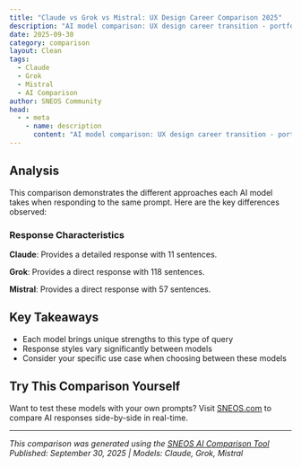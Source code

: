 ```yaml
---
title: "Claude vs Grok vs Mistral: UX Design Career Comparison 2025"
description: "AI model comparison: UX design career transition - portfolio and job landing strategy..."
date: 2025-09-30
category: comparison
layout: Clean
tags:
  - Claude
  - Grok
  - Mistral
  - AI Comparison
author: SNEOS Community
head:
  - - meta
    - name: description
      content: "AI model comparison: UX design career transition - portfolio and job landing strategy..."
---
```


<ChatComparison
  title="Claude vs Grok vs Mistral: UX Design Career Comparison 2025"
  prompt="UX design career transition - portfolio and job landing strategy"
  :responses='{
    "Claude": "# UX Design Career Transition Strategy\n\n## Portfolio Development\n\n### **Core Portfolio Components**\n- **2-3 comprehensive case studies** showing your complete design process\n- **Problem statement \u2192 Research \u2192 Ideation \u2192 Prototyping \u2192 Testing \u2192 Results**\n- Include both web and mobile projects if possible\n- Show before/after comparisons and measurable outcomes\n\n### **Portfolio Structure**\n\u0060\u0060\u0060\n1. Clear value proposition (who you are, what you offer)\n2. Case studies with detailed process documentation\n3. Skills/tools section\n4. About page highlighting transferable skills\n5. Contact information and resume\n\u0060\u0060\u0060\n\n### **Quick Portfolio Builders**\n- **Personal projects**: Redesign existing apps/websites you use\n- **Volunteer work**: Non-profits often need UX help\n- **Conceptual projects**: Solve real problems you\u0027ve identified\n- **Daily UI challenges**: 30-60 days of small design exercises\n\n## Job Landing Strategy\n\n### **Phase 1: Foundation (Months 1-2)**\n- Complete Google UX Design Certificate or similar\n- Build 1-2 strong case studies\n- Learn Figma, Adobe XD, or Sketch proficiently\n- Join UX communities (Designer Hangout, UX Mastery, local meetups)\n\n### **Phase 2: Portfolio \u0026 Network (Months 2-4)**\n- Complete 2-3 comprehensive case studies\n- Get portfolio reviews from experienced designers\n- Attend UX events and start networking\n- Consider informational interviews with UX professionals\n\n### **Phase 3: Job Search (Months 4-6)**\n- Target junior/associate UX roles\n- Apply to startups and mid-size companies (often more open to career changers)\n- Consider UX-adjacent roles: Product Designer, UI Designer, UX Researcher\n- Leverage your existing network and previous industry knowledge\n\n## Leveraging Your Current Background\n\n### **Transferable Skills to Highlight**\n- **Problem-solving methodology**\n- **Data analysis and interpretation**\n- **Client/stakeholder communication**\n- **Project management**\n- **Domain expertise** from your current industry\n\n### **Industry Advantage**\nFocus on companies in your current field first\u2014your domain knowledge is valuable for:\n- B2B software in your industry\n- Fintech (if from finance)\n- Healthtech (if from healthcare)\n- Edtech (if from education)\n\n## Common Entry Points\n\n### **Easier Roles to Target Initially**\n1. **Junior UX Designer** at startups\n2. **Product Designer** (often broader scope)\n3. **UX/UI Designer** hybrid roles\n4. **UX Research Assistant**\n5. **Design System roles** (if you have technical background)\n\n### **Alternative Paths**\n- **Freelancing/Consulting**: Build portfolio while maintaining income\n- **Internal transition**: UX roles within your current company\n- **Bootcamps**: Intensive programs with job placement support\n- **Contract-to-hire**: Lower barrier to entry\n\n## Quick Wins \u0026 Action Items\n\n### **This Week**\n- [ ] Set up Figma account and complete tutorials\n- [ ] Identify 2-3 apps/websites to redesign\n- [ ] Join 2-3 UX communities online\n- [ ] Start following UX leaders on LinkedIn/Twitter\n\n### **This Month**\n- [ ] Complete first case study draft\n- [ ] Get feedback from 2-3 UX professionals\n- [ ] Attend one UX meetup or webinar\n- [ ] Update LinkedIn profile with UX focus\n\n### **Next 3 Months**\n- [ ] Complete portfolio with 2-3 case studies\n- [ ] Apply to 5-10 relevant positions\n- [ ] Complete 3 informational interviews\n- [ ] Consider taking on a small freelance UX project\n\n## Red Flags to Avoid\n\n- **Portfolio without process**: Don\u0027t just show final designs\n- **Too many projects**: Quality over quantity (2-3 strong cases \u003E 10 weak ones)\n- **Generic applications**: Customize each application to the role\n- **Ignoring soft skills**: UX is highly collaborative\n\nWhat\u0027s your current background, and which aspect of this strategy would you like me to elaborate on?",
    "Grok": "Transitioning into a UX design career requires strategic planning, especially when it comes to building a portfolio and landing a job. Whether you\u0027re coming from a related field (like graphic design or product management) or a completely unrelated background, the following guide outlines a step-by-step approach to help you succeed in this competitive field.\n\n---\n\n### Step 1: Understand UX Design Fundamentals\nBefore diving into portfolio creation or job applications, ensure you have a solid foundation in UX design principles and processes. If you\u2019re new to the field, invest time in learning:\n- **Core Concepts**: User research, wireframing, prototyping, usability testing, interaction design, and information architecture.\n- **Tools**: Figma, Sketch, Adobe XD (for design and prototyping), and tools like Miro or FigJam for collaboration.\n- **Methodologies**: Design thinking, user-centered design (UCD), and Agile/Lean UX.\n- **Resources**: Take online courses from platforms like Coursera (Google UX Design Certificate), Interaction Design Foundation, or Udemy. Read books like \u0022Don\u0027t Make Me Think\u0022 by Steve Krug and \u0022The Design of Everyday Things\u0022 by Don Norman.\n\nIf you\u2019re transitioning from a related field, identify transferable skills (e.g., visual design, problem-solving, or project management) and map them to UX design tasks.\n\n---\n\n### Step 2: Build a Strong UX Portfolio\nYour portfolio is your ticket to landing interviews. It showcases your skills, thought process, and ability to solve user problems. Here\u2019s how to create an impactful portfolio:\n\n#### 1. Choose the Right Format\n- Create a personal website using platforms like Squarespace, Wix, or Webflow (or host it on Behance or Dribbble if you\u2019re short on time).\n- Ensure it\u2019s clean, easy to navigate, and mobile-friendly\u2014your portfolio itself should reflect good design principles.\n\n#### 2. Select and Create Projects (3-5 Strong Case Studies)\nIf you lack professional UX experience, build projects from scratch or redesign existing products. Focus on quality over quantity.\n- **Personal Projects or Redesigns**: Pick real-world apps or websites with usability issues (e.g., a local business site or a poorly designed app) and redesign them. Document the entire process from research to final design.\n- **Hackathon or Volunteer Work**: Contribute to open-source projects or offer UX services to nonprofits or startups to gain real-world experience.\n- **Bootcamp or Course Projects**: If you\u2019re enrolled in a UX program, polish the projects you complete there for your portfolio.\n- **Hypothetical Client Briefs**: Create your own design challenges (e.g., \u201CDesign a fitness app for seniors\u201D) and solve them.\n\n#### 3. Structure Each Case Study\nEach project should tell a story and demonstrate your problem-solving skills. Use this structure:\n- **Problem Statement**: What problem are you solving? Who are the users?\n- **Research**: Show user interviews, surveys, or competitive analysis. Create personas or user stories.\n- **Ideation**: Include sketches, wireframes, and early ideas.\n- **Design Process**: Highlight iterations, feedback, and how you refined your designs.\n- **Final Solution**: Present high-fidelity prototypes or mockups (interactive if possible).\n- **Impact/Reflection**: If it\u2019s a real project, mention measurable outcomes (e.g., improved user satisfaction). If speculative, reflect on what you learned and how you\u2019d improve.\n\n#### 4. Tailor Your Portfolio to Jobs\nCustomize your portfolio based on the roles you\u2019re applying for (e.g., UX Researcher, UI/UX Designer). Highlight relevant skills and projects for each application.\n\n#### 5. Get Feedback\nShare your portfolio with mentors, peers, or online communities (like Reddit\u2019s r/UXDesign or UX Design on Discord) to identify areas for improvement. Consider joining portfolio review sessions hosted by design organizations or bootcamps.\n\n---\n\n### Step 3: Develop Relevant Skills and Network\n#### 1. Upskill Continuously\n- Learn adjacent skills like UI design, user research, or basic front-end development (HTML/CSS) to make yourself more versatile.\n- Familiarize yourself with industry trends like accessibility (a11y), design systems, and AI-driven design tools.\n\n#### 2. Build a Network\nNetworking is critical in UX, as many jobs are filled through referrals.\n- **LinkedIn**: Optimize your profile with a professional headshot, a headline like \u201CAspiring UX Designer | Passionate about User-Centered Design,\u201D and a summary showcasing your skills and career transition story. Share posts about UX topics or your projects.\n- **Attend Events**: Join local or virtual meetups, webinars, and conferences (like UXPA or Interaction Design Foundation events).\n- **Engage in Communities**: Participate in forums like Designer Hangout (Slack), UX Mastery, or Women in UX.\n- **Cold Outreach**: Message UX designers or recruiters on LinkedIn for informational interviews. Ask about their career paths and seek advice (don\u2019t ask for jobs directly).\n\n#### 3. Seek Mentorship\nFind a mentor through platforms like ADPList or Mentorship programs by UX organizations. A mentor can provide portfolio feedback, interview tips, and industry insights.\n\n---\n\n### Step 4: Job Landing Strategy\n#### 1. Identify Target Roles and Companies\n- **Entry-Level Roles**: Look for titles like Junior UX Designer, UX Researcher, Product Designer, or Interaction Designer. Consider internships or apprenticeships if you\u2019re early in your transition.\n- **Industries**: UX roles exist in tech, e-commerce, healthcare, finance, gaming, and more. Start with industries that align with your background or interests.\n- **Company Size**: Startups may offer more hands-on experience but less structure, while larger companies often have formal UX teams and mentorship opportunities.\n\n#### 2. Tailor Your Resume and Cover Letter\n- **Resume**: Focus on transferable skills and relevant projects. Use action verbs (e.g., \u201CConducted user research to identify pain points\u201D or \u201CDesigned wireframes for a mobile app\u201D). Include a \u201CProjects\u201D section if you lack professional experience.\n- **Cover Letter**: Explain your career transition, why you\u2019re passionate about UX, and how your background adds value. Personalize it for each company by referencing their mission or products.\n\n#### 3. Apply Strategically\n- **Job Boards**: Use platforms like LinkedIn, Indeed, Glassdoor, and UX-specific boards like UX Jobs or Dribbble Jobs.\n- **Company Websites**: Apply directly on company career pages, as some roles aren\u2019t posted on job boards.\n- **Referrals**: Leverage your network to get referred\u2014referrals significantly increase your chances of landing an interview.\n- **Volume and Timing**: Apply to 10-15 roles per week initially, targeting newly posted positions (first 48 hours) for better visibility.\n\n#### 4. Prepare for Interviews\nUX interviews often test your design process, problem-solving, and collaboration skills.\n- **Portfolio Walkthrough**: Be ready to explain your projects in detail\u2014why you made certain decisions and how you addressed user needs.\n- **Design Challenges**: Practice whiteboard or take-home challenges (e.g., \u201CDesign a feature for a ride-sharing app\u201D). Focus on your process (research, ideation, iteration) over perfection.\n- **Behavioral Questions**: Use the STAR method (Situation, Task, Action, Result) to answer questions about teamwork, conflict, or handling feedback.\n- **Technical Skills**: Be prepared to discuss tools (e.g., Figma) and UX concepts like usability heuristics or accessibility standards.\n- **Resources**: Practice with mock interviews on platforms like Pramp or Interviewing.io. Study common UX interview questions on Medium or UX Design blogs.\n\n#### 5. Start Small if Needed\nIf you struggle to land a full-time role, consider:\n- **Freelance Work**: Take on small projects via Upwork or Fiverr to build experience and portfolio pieces.\n- **Contract Roles**: Look for short-term or part-time UX positions to get your foot in the door.\n- **Related Roles**: Start in adjacent roles like UI Designer, Product Coordinator, or Customer Experience Specialist, then transition to UX.\n\n---\n\n### Step 5: Stay Resilient and Iterate\n- **Rejection is Normal**: UX is competitive, especially at the entry level. Treat rejections as feedback\u2014ask recruiters for insights if possible.\n- **Keep Learning**: Stay updated on industry trends and refine your skills based on job descriptions or interview feedback.\n- **Track Progress**: Use a spreadsheet to track applications, interviews, and follow-ups to stay organized.\n\n---\n\n### Sample Timeline (3-6 Months)\n- **Month 1-2**: Learn UX fundamentals, take courses, and start building portfolio projects (2-3 case studies).\n- **Month 3**: Finalize portfolio, optimize LinkedIn, and begin networking (attend events, join communities).\n- **Month 4**: Start applying to jobs (10-15 per week), tailor applications, and seek portfolio feedback.\n- **Month 5-6**: Prepare for interviews, iterate based on feedback, and expand applications to freelance or contract roles if needed.\n\n---\n\n### Additional Tips for Career Transitioners\n- **Leverage Past Experience**: Highlight how your previous roles (e.g., marketing, customer service) relate to understanding user needs or solving problems.\n- **Show Passion**: Employers value enthusiasm for UX\u2014blog about your learning journey, share projects on social media, or contribute to design discussions online.\n- **Focus on Soft Skills**: Collaboration, empathy, and communication are critical in UX. Showcase these in your portfolio and interviews.\n\nBy following this strategy, building a strong portfolio, and persistently networking and applying, you can successfully transition into a UX design career. If you have specific questions (e.g., portfolio tools, interview prep), feel free to ask!",
    "Mistral": "Transitioning into a UX design career can be an exciting journey, but it requires careful planning and execution. Here\u2019s a step-by-step guide to help you build a strong portfolio and land your first UX design job:\n\n### Building a Strong Portfolio\n\n1. **Understand UX Design Principles:**\n   - Familiarize yourself with UX design principles, user research methods, and design thinking.\n   - Read books like \u0022Don\u0027t Make Me Think\u0022 by Steve Krug and \u0022The Design of Everyday Things\u0022 by Don Norman.\n\n2. **Learn the Tools:**\n   - Master essential UX design tools such as Sketch, Figma, Adobe XD, and InVision.\n   - Get comfortable with prototyping and wireframing tools.\n\n3. **Create Case Studies:**\n   - Develop case studies that showcase your design process, from research to final design.\n   - Include user personas, user journeys, wireframes, prototypes, and usability testing results.\n   - Highlight your problem-solving skills and how you addressed user needs.\n\n4. **Showcase Real Projects:**\n   - If you don\u2019t have professional experience, create mock projects or redesign existing apps/websites.\n   - Include a mix of personal and professional projects to demonstrate your versatility.\n\n5. **Design for Diversity:**\n   - Showcase projects that address different types of users and platforms (e.g., mobile, web, desktop).\n   - Include accessibility considerations in your designs.\n\n6. **Document Your Process:**\n   - Clearly document your design process, including sketches, iterations, and feedback.\n   - Use storytelling to explain your design decisions and the impact of your work.\n\n7. **Get Feedback:**\n   - Share your portfolio with peers, mentors, or online communities for feedback.\n   - Iterate based on the feedback received.\n\n### Job Landing Strategy\n\n1. **Networking:**\n   - Attend UX design meetups, conferences, and workshops.\n   - Join online communities like Dribbble, Behance, and LinkedIn groups.\n   - Connect with UX designers on LinkedIn and ask for informational interviews.\n\n2. **Tailor Your Resume:**\n   - Customize your resume for each job application, highlighting relevant skills and experiences.\n   - Include keywords from the job description to pass through applicant tracking systems (ATS).\n\n3. **Build an Online Presence:**\n   - Create a professional website to showcase your portfolio.\n   - Share your work and thoughts on design blogs, Medium, or your personal blog.\n\n4. **Apply for Internships and Entry-Level Positions:**\n   - Look for internships, freelance projects, or entry-level positions to gain experience.\n   - Consider working with startups or small companies where you can have more responsibility and impact.\n\n5. **Prepare for Interviews:**\n   - Practice common UX design interview questions.\n   - Be ready to discuss your design process, case studies, and how you handle feedback.\n   - Prepare a design challenge or whiteboard exercise if required.\n\n6. **Continuous Learning:**\n   - Stay updated with the latest trends and tools in UX design.\n   - Take online courses or certifications from platforms like Coursera, Udemy, or Interaction Design Foundation.\n\n7. **Build a Strong Cover Letter:**\n   - Write a compelling cover letter that explains why you are transitioning into UX design and how your skills align with the job requirements.\n   - Highlight any transferable skills from your previous career.\n\n8. **Follow Up:**\n   - After applying, follow up with the hiring manager or recruiter to express your interest.\n   - Send a thank-you note after interviews to show your appreciation and enthusiasm.\n\n### Additional Tips\n\n- **Mentorship:**\n  - Find a mentor who can guide you through the transition and provide valuable insights.\n\n- **Freelancing:**\n  - Start freelancing to build a diverse portfolio and gain real-world experience.\n\n- **Certifications:**\n  - Consider getting certified in UX design to add credibility to your resume.\n\n- **Soft Skills:**\n  - Develop strong communication, collaboration, and problem-solving skills, as they are crucial in UX design.\n\nBy following these steps, you can build a strong portfolio and effectively navigate the job market to land your first UX design role. Good luck!"
  }'
  published-date="17:25"
/>

## Analysis

This comparison demonstrates the different approaches each AI model takes when responding to the same prompt. Here are the key differences observed:

### Response Characteristics

**Claude**: Provides a detailed response with 11 sentences. 

**Grok**: Provides a direct response with 118 sentences. 

**Mistral**: Provides a direct response with 57 sentences. 

## Key Takeaways

- Each model brings unique strengths to this type of query
- Response styles vary significantly between models
- Consider your specific use case when choosing between these models

## Try This Comparison Yourself

Want to test these models with your own prompts? Visit [SNEOS.com](https://sneos.com) to compare AI responses side-by-side in real-time.

---

*This comparison was generated using the [SNEOS AI Comparison Tool](https://sneos.com)*
*Published: September 30, 2025 | Models: Claude, Grok, Mistral*
